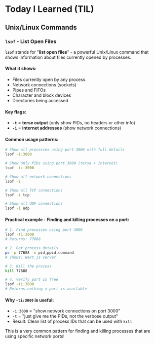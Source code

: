# Today I Learned (TIL)

## Unix/Linux Commands

### `lsof` - List Open Files

**`lsof`** stands for "**list open files**" - a powerful Unix/Linux command that shows information about files currently opened by processes.

#### What it shows:

- Files currently open by any process
- Network connections (sockets)
- Pipes and FIFOs
- Character and block devices
- Directories being accessed

#### Key flags:

- **`-t`** = **terse output** (only show PIDs, no headers or other info)
- **`-i`** = **internet addresses** (show network connections)

#### Common usage patterns:

```bash
# Show all processes using port 3000 with full details
lsof -i:3000

# Show only PIDs using port 3000 (terse + internet)
lsof -ti:3000

# Show all network connections
lsof -i

# Show all TCP connections
lsof -i tcp

# Show all UDP connections
lsof -i udp
```

#### Practical example - Finding and killing processes on a port:

```bash
# 1. Find processes using port 3000
lsof -ti:3000
# Returns: 77688

# 2. Get process details
ps -p 77688 -o pid,ppid,command
# Shows: Next.js server

# 3. Kill the process
kill 77688

# 4. Verify port is free
lsof -ti:3000
# Returns nothing = port is available
```

#### Why `-ti:3000` is useful:

- `-i:3000` = "show network connections on port 3000"
- `-t` = "just give me the PIDs, not the verbose output"
- Result: Clean list of process IDs that can be used with `kill`

This is a very common pattern for finding and killing processes that are using specific network ports!

